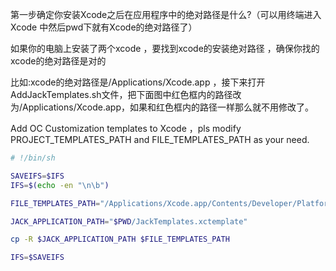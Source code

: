 第一步确定你安装Xcode之后在应用程序中的绝对路径是什么?（可以用终端进入Xcode 中然后pwd下就有Xcode的绝对路径了）

如果你的电脑上安装了两个xcode ，要找到xcode的安装绝对路径 ，确保你找的xcode的绝对路径是对的


比如:xcode的绝对路径是/Applications/Xcode.app ，接下来打开AddJackTemplates.sh文件，把下面图中红色框内的路径改为/Applications/Xcode.app，如果和红色框内的路径一样那么就不用修改了。


Add OC Customization templates to Xcode ，pls modify PROJECT_TEMPLATES_PATH and FILE_TEMPLATES_PATH as your need.

```sh
# !/bin/sh

SAVEIFS=$IFS
IFS=$(echo -en "\n\b")

FILE_TEMPLATES_PATH="/Applications/Xcode.app/Contents/Developer/Platforms/iPhoneOS.platform/Developer/Library/Xcode/Templates/File Templates/Source"

JACK_APPLICATION_PATH="$PWD/JackTemplates.xctemplate"

cp -R $JACK_APPLICATION_PATH $FILE_TEMPLATES_PATH

IFS=$SAVEIFS

```
